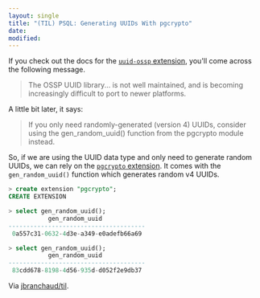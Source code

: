 ```yaml
---
layout: single
title: "(TIL) PSQL: Generating UUIDs With pgcrypto"
date:
modified:
---
```


If you check out the docs for the [`uuid-ossp`
extension](https://www.postgresql.org/docs/current/static/uuid-ossp.html),
you'll come across the following message.

> The OSSP UUID library... is not well maintained, and is becoming
> increasingly difficult to port to newer platforms.

A little bit later, it says:

> If you only need randomly-generated (version 4) UUIDs, consider using the
> gen_random_uuid() function from the pgcrypto module instead.

So, if we are using the UUID data type and only need to generate random
UUIDs, we can rely on the [`pgcrypto`
extension](https://www.postgresql.org/docs/current/static/pgcrypto.html). It
comes with the `gen_random_uuid()` function which generates random v4 UUIDs.

```sql
> create extension "pgcrypto";
CREATE EXTENSION

> select gen_random_uuid();
           gen_random_uuid
--------------------------------------
 0a557c31-0632-4d3e-a349-e0adefb66a69

> select gen_random_uuid();
           gen_random_uuid
--------------------------------------
 83cdd678-8198-4d56-935d-d052f2e9db37
```

Via [jbranchaud/til](https://github.com/jbranchaud/til).
